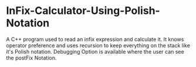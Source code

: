 InFix-Calculator-Using-Polish-Notation
======================================

A C++ program used to read an infix expression and calculate it. It knows operator preference and uses recursion to keep everything on the stack like it's Polish notation. Debugging Option is available where the user can see the postFix Notation.
